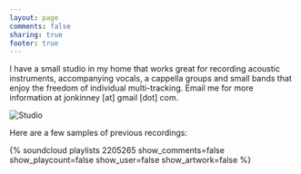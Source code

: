 ```yaml
---
layout: page
comments: false
sharing: true
footer: true
---
```


I have a small studio in my home that works great for recording acoustic instruments, accompanying vocals, a cappella groups and small bands that enjoy the freedom of individual multi-tracking. Email me for more information at jonkinney [at] gmail [dot] com.

![Studio](http://f.cl.ly/items/032B2c370G3J0A3Y1e2i/studio-control-room-pano-large.png)

Here are a few samples of previous recordings:

{% soundcloud playlists 2205265 show_comments=false show_playcount=false show_user=false show_artwork=false %}
